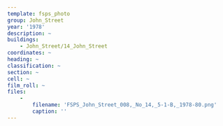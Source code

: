 ```yaml
---
template: fsps_photo
group: John_Street
year: '1978'
description: ~
buildings:
    - John_Street/14_John_Street
coordinates: ~
heading: ~
classification: ~
section: ~
cell: ~
film_roll: ~
files:
    -
        filename: 'FSPS_John_Street_008,_No_14,_5-1-B,_1978-80.png'
        caption: ''
---
```

